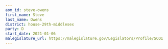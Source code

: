 ```yaml
---
aom_id: steve-owens
first_name: Steve
last_name: Owens
district: house-29th-middlesex
party: D
start_date: 2021-01-06
malegislature_url: https://malegislature.gov/Legislators/Profile/SCO1
---
```

